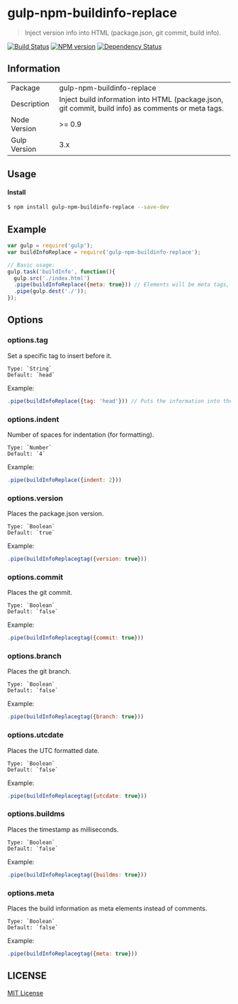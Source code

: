 # gulp-npm-buildinfo-replace

> Inject version info into HTML (package.json, git commit, build info).

[![Build Status](http://img.shields.io/travis/hal313/gulp-npm-buildinfo-replace/master.svg?style=flat-square)](https://travis-ci.org/hal313/gulp-npm-buildinfo-replace)
[![NPM version](http://img.shields.io/npm/v/gulp-npm-buildinfo-replace.svg?style=flat-square)](https://www.npmjs.com/package/gulp-npm-buildinfo-replace)
[![Dependency Status](http://img.shields.io/david/hal313/gulp-npm-buildinfo-replace.svg?style=flat-square)](https://david-dm.org/hal313/gulp-npm-buildinfo-replace)

## Information

<table>
<tr>
<td>Package</td><td>gulp-npm-buildinfo-replace</td>
</tr>
<tr>
<td>Description</td>
<td>Inject build information into HTML (package.json, git commit, build info) as comments or meta tags.</td>
</tr>
<tr>
<td>Node Version</td>
<td>>= 0.9</td>
</tr>
<tr>
<td>Gulp Version</td>
<td>3.x</td>
</tr>
</table>

## Usage


#### Install

```bash
$ npm install gulp-npm-buildinfo-replace --save-dev
```

## Example

```js
var gulp = require('gulp');
var buildInfoReplace = require('gulp-npm-buildinfo-replace');

// Basic usage:
gulp.task('buildInfo', function(){
  gulp.src('./index.html')
  .pipe(buildInfoReplace({meta: true})) // Elements will be meta tags, not comments
  .pipe(gulp.dest('./'));
});

```

## Options

### options.tag
Set a specific tag to insert before it.

    Type: `String`
    Default: `head`

Example:

```js
.pipe(buildInfoReplace({tag: 'head'})) // Puts the information into the 'head' DOM element
```

### options.indent
Number of spaces for indentation (for formatting).

    Type: `Number`
    Default: `4`

Example:

```js
.pipe(buildInfoReplace({indent: 2}))
```

### options.version
Places the package.json version.

    Type: `Boolean`
    Default: `true`

Example:

```js
.pipe(buildInfoReplacegtag({version: true}))
```

### options.commit
Places the git commit.

    Type: `Boolean`
    Default: `false`

Example:

```js
.pipe(buildInfoReplacegtag({commit: true}))
```

### options.branch
Places the git branch.

    Type: `Boolean`
    Default: `false`

Example:

```js
.pipe(buildInfoReplacegtag({branch: true}))
```

### options.utcdate
Places the UTC formatted date.

    Type: `Boolean`
    Default: `false`

Example:

```js
.pipe(buildInfoReplacegtag({utcdate: true}))
```

### options.buildms
Places the timestamp as milliseconds.

    Type: `Boolean`
    Default: `false`

Example:

```js
.pipe(buildInfoReplacegtag({buildms: true}))
```

### options.meta
Places the build information as meta elements instead of comments.

    Type: `Boolean`
    Default: `false`

Example:

```js
.pipe(buildInfoReplacegtag({meta: true}))
```


## LICENSE

[MIT License](https://raw.githubusercontent.com/hal313/gulp-npm-buildinfo-replace/master/LICENSE)
